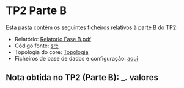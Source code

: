 # TP2 Parte B

Esta pasta contém os seguintes ficheiros relativos à parte B do TP2:
- Relatório: [Relatorio Fase B.pdf](./Relatorio%20Fase%20B.pdf) 
- Código fonte: [src](./src)
- Topologia do core: [Topologia](./src/topologiatp2_1.imn)
- Ficheiros de base de dados e configuração: [aqui](./src/files/)

## Nota obtida no TP2 (Parte B): __._ valores